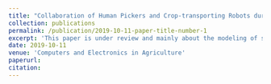 ```yaml
---
title: "Collaboration of Human Pickers and Crop-transporting Robots during Harvesting - Part I: Model and Simulator Development"
collection: publications
permalink: /publication/2019-10-11-paper-title-number-1
excerpt: 'This paper is under review and mainly about the modeling of strawberry harvesting activity under crop-transporting robots'
date: 2019-10-11
venue: 'Computers and Electronics in Agriculture'
paperurl: 
citation: 
---
```

